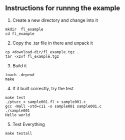 
Instructions for runnng the example
------------------------------------


1) Create a new directory and change into it

```
mkdir  fl_example
cd fl_example
```

2) Copy the .tar file in there and unpack it

```
cp <download-dir/fl_example.tgz .
tar -xzvf fl_example.tgz
```

3) Build it

```
touch .depend
make
```

4) If it built correctly, try the test

```
make test
./ptucc < sample001.fl > sample001.c
gcc -Wall -std=c11 -o sample001 sample001.c
./sample001
Hello world
```

5) Test Everything 
```
make testall
```
